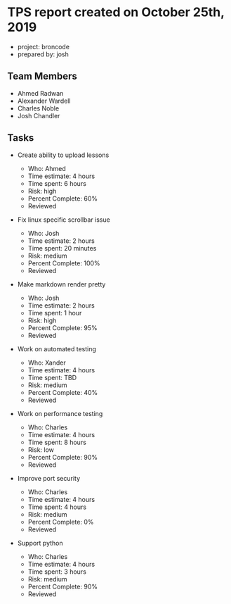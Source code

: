 # TPS report created on October 25th, 2019
* project: broncode
* prepared by: josh

## Team Members
* Ahmed Radwan
* Alexander Wardell
* Charles Noble
* Josh Chandler

## Tasks
* Create ability to upload lessons
    * Who: Ahmed
    * Time estimate: 4 hours
    * Time spent: 6 hours
    * Risk: high
    * Percent Complete: 60%
    * Reviewed

* Fix linux specific scrollbar issue
    * Who: Josh
    * Time estimate: 2 hours
    * Time spent: 20 minutes
    * Risk: medium
    * Percent Complete: 100%
    * Reviewed

* Make markdown render pretty
    * Who: Josh
    * Time estimate: 2 hours
    * Time spent: 1 hour
    * Risk: high
    * Percent Complete: 95%
    * Reviewed

* Work on automated testing
    * Who: Xander
    * Time estimate: 4 hours
    * Time spent: TBD
    * Risk: medium
    * Percent Complete: 40%
    * Reviewed

* Work on performance testing
    * Who: Charles
    * Time estimate: 4 hours
    * Time spent: 8 hours
    * Risk: low
    * Percent Complete: 90%
    * Reviewed

* Improve port security
    * Who: Charles
    * Time estimate: 4 hours
    * Time spent: 4 hours
    * Risk: medium
    * Percent Complete: 0%
    * Reviewed

* Support python
    * Who: Charles
    * Time estimate: 4 hours
    * Time spent: 3 hours
    * Risk: medium
    * Percent Complete: 90%
    * Reviewed
